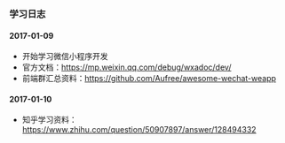 ### 学习日志
#### 2017-01-09
* 开始学习微信小程序开发
* 官方文档：https://mp.weixin.qq.com/debug/wxadoc/dev/
* 前端群汇总资料：https://github.com/Aufree/awesome-wechat-weapp

#### 2017-01-10
* 知乎学习资料：https://www.zhihu.com/question/50907897/answer/128494332
